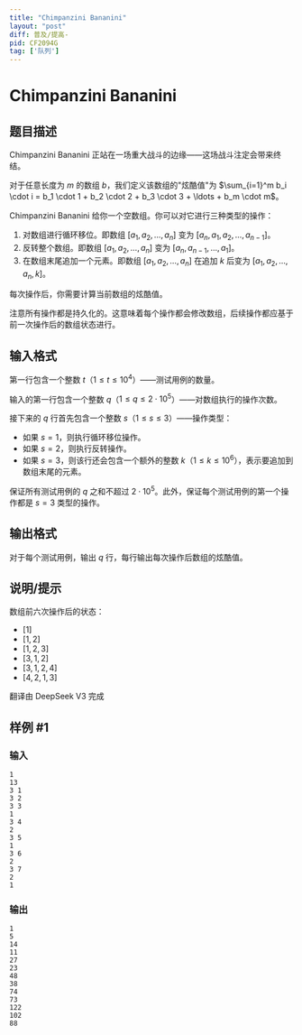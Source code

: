 ```yaml
---
title: "Chimpanzini Bananini"
layout: "post"
diff: 普及/提高-
pid: CF2094G
tag: ['队列']
---
```


# Chimpanzini Bananini

## 题目描述

Chimpanzini Bananini 正站在一场重大战斗的边缘——这场战斗注定会带来终结。

对于任意长度为 $m$ 的数组 $b$，我们定义该数组的"炫酷值"为 $\sum_{i=1}^m b_i \cdot i = b_1 \cdot 1 + b_2 \cdot 2 + b_3 \cdot 3 + \ldots + b_m \cdot m$。

Chimpanzini Bananini 给你一个空数组。你可以对它进行三种类型的操作：

1. 对数组进行循环移位。即数组 $[a_1, a_2, \ldots, a_n]$ 变为 $[a_n, a_1, a_2, \ldots, a_{n-1}]$。
2. 反转整个数组。即数组 $[a_1, a_2, \ldots, a_n]$ 变为 $[a_n, a_{n-1}, \ldots, a_1]$。
3. 在数组末尾追加一个元素。即数组 $[a_1, a_2, \ldots, a_n]$ 在追加 $k$ 后变为 $[a_1, a_2, \ldots, a_n, k]$。

每次操作后，你需要计算当前数组的炫酷值。

注意所有操作都是持久化的。这意味着每个操作都会修改数组，后续操作都应基于前一次操作后的数组状态进行。

## 输入格式

第一行包含一个整数 $t$（$1 \leq t \leq 10^4$）——测试用例的数量。

输入的第一行包含一个整数 $q$（$1 \leq q \leq 2 \cdot 10^5$）——对数组执行的操作次数。

接下来的 $q$ 行首先包含一个整数 $s$（$1 \leq s \leq 3$）——操作类型：
- 如果 $s=1$，则执行循环移位操作。
- 如果 $s=2$，则执行反转操作。
- 如果 $s=3$，则该行还会包含一个额外的整数 $k$（$1 \leq k \leq 10^6$），表示要追加到数组末尾的元素。

保证所有测试用例的 $q$ 之和不超过 $2 \cdot 10^5$。此外，保证每个测试用例的第一个操作都是 $s=3$ 类型的操作。

## 输出格式

对于每个测试用例，输出 $q$ 行，每行输出每次操作后数组的炫酷值。


## 说明/提示

数组前六次操作后的状态：
- $[1]$
- $[1, 2]$
- $[1, 2, 3]$
- $[3, 1, 2]$
- $[3, 1, 2, 4]$
- $[4, 2, 1, 3]$

翻译由 DeepSeek V3 完成

## 样例 #1

### 输入

```
1
13
3 1
3 2
3 3
1
3 4
2
3 5
1
3 6
2
3 7
2
1
```

### 输出

```
1
5
14
11
27
23
48
38
74
73
122
102
88
```

